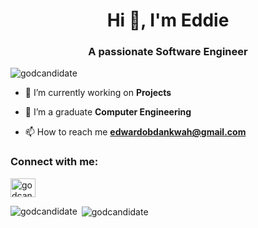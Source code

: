 <h1 align="center">Hi 👋, I'm Eddie</h1>
<h3 align="center">A passionate Software Engineer</h3>


<p align="left"> <img src="https://komarev.com/ghpvc/?username=godcandidate&label=Profile%20views&color=0e75b6&style=flat" alt="godcandidate" /> </p>

- 🔭 I’m currently working on **Projects**

- 🌱 I’m a graduate **Computer Engineering**

- 📫 How to reach me **edwardobdankwah@gmail.com**

<h3 align="left">Connect with me:</h3>
<p align="left">
<a href="https://www.hackerrank.com/godcandidate" target="blank"><img align="center" src="https://raw.githubusercontent.com/rahuldkjain/github-profile-readme-generator/master/src/images/icons/Social/hackerrank.svg" alt="godcandidate" height="30" width="40" /></a>
</p>



<p><img align="left" src="https://github-readme-stats.vercel.app/api/top-langs?username=godcandidate&show_icons=true&locale=en&layout=compact" alt="godcandidate" /></p>

<p>&nbsp;<img align="center" src="https://github-readme-stats.vercel.app/api?username=godcandidate&show_icons=true&locale=en" alt="godcandidate" /></p>
